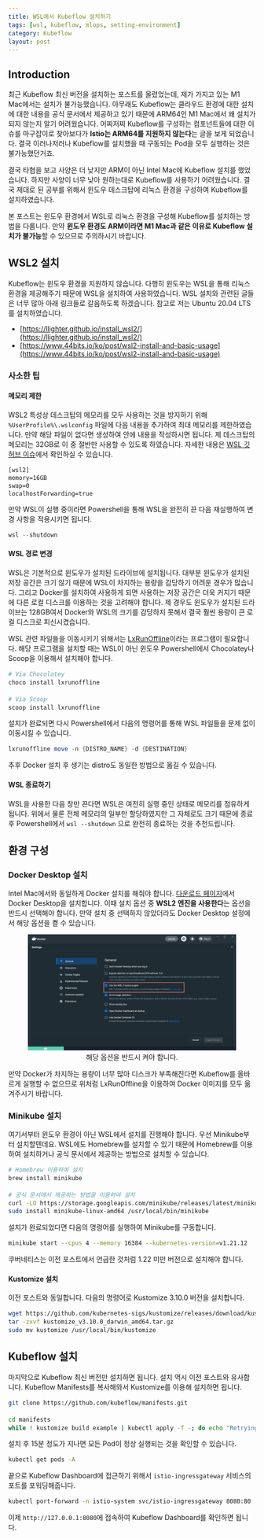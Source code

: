 ```yaml
---
title: WSL에서 Kubeflow 설치하기
tags: [wsl, kubeflow, mlops, setting-environment]
category: Kubeflow
layout: post
---
```



<!--more-->

## Introduction

최근 Kubeflow 최신 버전을 설치하는 포스트를 올렸었는데, 제가 가지고 있는 M1 Mac에서는 설치가 불가능했습니다. 아무래도 Kubeflow는 클라우드 환경에 대한 설치에 대한 내용을 공식 문서에서 제공하고 있기 때문에 ARM64인 M1 Mac에서 왜 설치가 되지 않는지 알기 어려웠습니다. 어찌저찌 Kubeflow를 구성하는 컴포넌트들에 대한 이슈를 마구잡이로 찾아보다가 **Istio는 ARM64를 지원하지 않는다**는 글을 보게 되었습니다. 결국 이러나저러나 Kubeflow를 설치했을 때 구동되는 Pod을 모두 실행하는 것은 불가능했던거죠.

결국 타협을 보고 사양은 더 낮지만 ARM이 아닌 Intel Mac에 Kubeflow 설치를 했었습니다. 하지만 사양이 너무 낮아 원하는대로 Kubeflow를 사용하기 어려웠습니다. 결국 제대로 된 공부를 위해서 윈도우 데스크탑에 리눅스 환경을 구성하여 Kubeflow를 설치하였습니다. 

본 포스트는 윈도우 환경에서 WSL로 리눅스 환경을 구성해 Kubeflow를 설치하는 방법을 다룹니다. 만약 **윈도우 환경도 ARM이라면 M1 Mac과 같은 이유로 Kubeflow 설치가 불가능**할 수 있으므로 주의하시기 바랍니다.



## WSL2 설치

Kubeflow는 윈도우 환경을 지원하지 않습니다. 다행히 윈도우는 WSL을 통해 리눅스 환경을 제공해주기 때문에 WSL을 설치하여 사용하였습니다. WSL 설치와 관련된 글들은 너무 많아 아래 링크들로 갈음하도록 하겠습니다. 참고로 저는 Ubuntu 20.04 LTS를 설치하였습니다.

-   [https://llighter.github.io/install_wsl2/](https://llighter.github.io/install_wsl2/)
-   [https://www.44bits.io/ko/post/wsl2-install-and-basic-usage](https://www.44bits.io/ko/post/wsl2-install-and-basic-usage)

### 사소한 팁

#### 메모리 제한

WSL2 특성상 데스크탑의 메모리를 모두 사용하는 것을 방지하기 위해 `%UserProfile%\.wslconfig` 파일에 다음 내용을 추가하여 최대 메모리를 제한하였습니다. 만약 해당 파일이 없다면 생성하여 안에 내용을 작성하시면 됩니다. 제 데스크탑의 메모리는 32GB로 이 중 절반만 사용할 수 있도록 하였습니다. 자세한 내용은 [WSL 깃허브 이슈](https://github.com/microsoft/WSL/issues/4166#issuecomment-526725261)에서 확인하실 수 있습니다.

```
[wsl2]
memory=16GB
swap=0
localhostForwarding=true
```

만약 WSL이 실행 중이라면 Powershell을 통해 WSL을 완전히 끈 다음 재실행하여 변경 사항을 적용시키면 됩니다.

```powershell
wsl --shutdown
```

#### WSL 경로 변경

WSL은 기본적으로 윈도우가 설치된 드라이브에 설치됩니다. 대부분 윈도우가 설치된 저장 공간은 크기 않기 때문에 WSL이 차지하는 용량을 감당하기 어려운 경우가 많습니다. 그리고 Docker를 설치하여 사용하게 되면 사용하는 저장 공간은 더욱 커지기 때문에 다른 로컬 디스크를 이용하는 것을 고려해야 합니다. 제 경우도 윈도우가 설치된 드라이브는 128GB여서 Docker와 WSL의 크기를 감당하지 못해서 결국 훨씬 용량이 큰 로컬 디스크로 피신시켰습니다.

WSL 관련 파일들을 이동시키기 위해서는 [LxRunOffline](https://github.com/DDoSolitary/LxRunOffline)이라는 프로그램이 필요합니다. 해당 프로그램을 설치할 때는 WSL이 아닌 윈도우 Powershell에서 Chocolatey나 Scoop을 이용해서 설치해야 합니다.

```powershell
# Via Chocolatey
choco install lxrunoffline

# Via Scoop
scoop install lxrunoffline
```

설치가 완료되면 다시 Powershell에서 다음의 명령어를 통해 WSL 파일들을 문제 없이 이동시킬 수 있습니다.

```powershell
lxrunoffline move -n {DISTRO_NAME} -d {DESTINATION}
```

추후 Docker 설치 후 생기는 distro도 동일한 방법으로 옮길 수 있습니다.

#### WSL 종료하기

WSL을 사용한 다음 창만 끈다면 WSL은 여전히 실행 중인 상태로 메모리를 점유하게 됩니다. 위에서 물론 전체 메모리의 일부만 할당하였지만 그 자체로도 크기 때문에 종료 후 Powershell에서 `wsl --shutdown` 으로 완전히 종료하는 것을 추천드립니다.

## 환경 구성

### Docker Desktop 설치

Intel Mac에서와 동일하게 Docker 설치를 해줘야 합니다. [다운로드 페이지](https://www.docker.com/products/docker-desktop/)에서 Docker Desktop을 설치합니다. 이때 설치 옵션 중 **WSL2 엔진을 사용한다**는 옵션을 반드시 선택해야 합니다. 만약 설치 중 선택하지 않았더라도 Docker Desktop 설정에서 해당 옵션을 켤 수 있습니다.

<center>
  <figure>
    <img src="/assets/images/2022-05-29-install-kubeflow-on-wsl/docker-settings.png" alt="docker-wsl-settings" style="zoom:50%;" loading="lazy"/>
    <figcaption style="text-align: center;">해당 옵션을 반드시 켜야 합니다.</figcaption>
  </figure>
</center>

만약 Docker가 차지하는 용량이 너무 많아 디스크가 부족해진다면 Kubeflow를 올바르게 실행할 수 없으므로 위처럼 LxRunOffline을 이용하여 Docker 이미지를 모두 옮겨주시기 바랍니다.

### Minikube 설치

여기서부터 윈도우 환경이 아닌 WSL에서 설치를 진행해야 합니다. 우선 Minikube부터 설치할텐데요. WSL에도 Homebrew를 설치할 수 있기 때문에 Homebrew를 이용하여 설치하거나 공식 문서에서 제공하는 방법으로 설치할 수 있습니다.

```bash
# Homebrew 이용하여 설치
brew install minikube

# 공식 문서에서 제공하는 방법을 이용하여 설치
curl -LO https://storage.googleapis.com/minikube/releases/latest/minikube-linux-amd64
sudo install minikube-linux-amd64 /usr/local/bin/minikube
```

설치가 완료되었다면 다음의 명령어를 실행하여 Minikube를 구동합니다.

```bash
minikube start --cpus 4 --memory 16384 --kubernetes-version=v1.21.12
```

쿠버네티스는 이전 포스트에서 언급한 것처럼 1.22 미만 버전으로 설치해야 합니다.

#### Kustomize 설치

이전 포스트와 동일합니다. 다음의 명령어로 Kustomize 3.10.0 버전을 설치합니다.

```bash
wget https://github.com/kubernetes-sigs/kustomize/releases/download/kustomize%2Fv3.10.0/kustomize_v3.10.0_darwin_amd64.tar.gz
tar -zxvf kustomize_v3.10.0_darwin_amd64.tar.gz
sudo mv kustomize /usr/local/bin/kustomize
```

## Kubeflow 설치

마지막으로 Kubeflow 최신 버전만 설치하면 됩니다. 설치 역시 이전 포스트와 유사합니다. Kubeflow Manifests를 복사해와서 Kustomize를 이용해 설치하면 됩니다.

```bash
git clone https://github.com/kubeflow/manifests.git

cd manifests
while ! kustomize build example | kubectl apply -f -; do echo "Retrying to apply resources"; sleep 10; done
```

설치 후 15분 정도가 지나면 모든 Pod이 정상 실행되는 것을 확인할 수 있습니다.

```bash
kubectl get pods -A
```

끝으로 Kubeflow Dashboard에 접근하기 위해서 `istio-ingressgateway` 서비스의 포트를 포워딩해줍니다.

```bash
kubectl port-forward -n istio-system svc/istio-ingressgateway 8080:80  
```

이제 `http://127.0.0.1:8080`에 접속하여 Kubeflow Dashboard를 확인하면 됩니다.